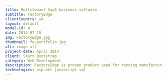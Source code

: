 ```yaml
---
title: Multitenant SaaS business software
subtitle: FactoryEdge
clientCountry: um
layout: default
modal-id: 4
date: 2014-07-15
img: FactoryEdge.jpg
thumbnail: fe-portfolio.jpg
alt: image-alt
project-date: April 2014
client: Start Bootstrap
category: Web Development
description: FactoryEdge is proven product used for running manufacturing industries including automotive, electronics, and consumer products. Within existing product, we developed new features and optimized existing code base.
technologies: asp.net javascript sql
---
```

